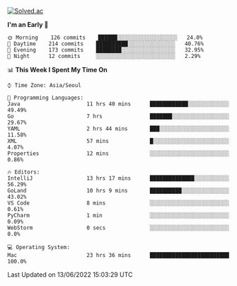 [![Solved.ac](http://mazassumnida.wtf/api/v2/generate_badge?boj=kuckjwi)](https://solved.ac/kuckjwi)
<!--START_SECTION:waka-->
**I'm an Early 🐤** 

```text
🌞 Morning    126 commits    ██████░░░░░░░░░░░░░░░░░░░   24.0% 
🌆 Daytime    214 commits    ██████████░░░░░░░░░░░░░░░   40.76% 
🌃 Evening    173 commits    ████████░░░░░░░░░░░░░░░░░   32.95% 
🌙 Night      12 commits     ░░░░░░░░░░░░░░░░░░░░░░░░░   2.29%

```


📊 **This Week I Spent My Time On** 

```text
⌚︎ Time Zone: Asia/Seoul

💬 Programming Languages: 
Java                     11 hrs 40 mins      ████████████░░░░░░░░░░░░░   49.49% 
Go                       7 hrs               ███████░░░░░░░░░░░░░░░░░░   29.67% 
YAML                     2 hrs 44 mins       ███░░░░░░░░░░░░░░░░░░░░░░   11.58% 
XML                      57 mins             █░░░░░░░░░░░░░░░░░░░░░░░░   4.07% 
Properties               12 mins             ░░░░░░░░░░░░░░░░░░░░░░░░░   0.86%

🔥 Editors: 
IntelliJ                 13 hrs 17 mins      ██████████████░░░░░░░░░░░   56.29% 
GoLand                   10 hrs 9 mins       ██████████░░░░░░░░░░░░░░░   43.02% 
VS Code                  8 mins              ░░░░░░░░░░░░░░░░░░░░░░░░░   0.61% 
PyCharm                  1 min               ░░░░░░░░░░░░░░░░░░░░░░░░░   0.09% 
WebStorm                 0 secs              ░░░░░░░░░░░░░░░░░░░░░░░░░   0.0%

💻 Operating System: 
Mac                      23 hrs 36 mins      █████████████████████████   100.0%

```


 Last Updated on 13/06/2022 15:03:29 UTC
<!--END_SECTION:waka-->
